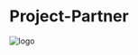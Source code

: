 
# Project-Partner

![logo](https://cdn.discordapp.com/attachments/922565772742635550/924595975589351484/1DFD9243-A044-40AB-A7B5-9EAB686869D0.png)
